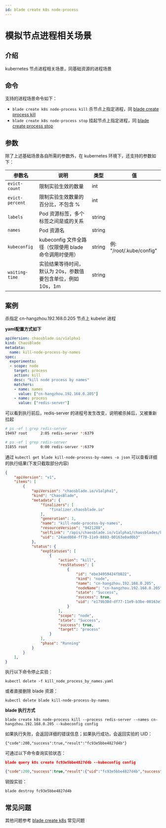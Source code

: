 ```yaml
---
id: blade create k8s node-process
---
```


# 模拟节点进程相关场景

## 介绍
kubernetes 节点进程相关场景，同基础资源的进程场景

## 命令
支持的进程场景命令如下：
* `blade create k8s node-process kill` 杀节点上指定进程，同 [blade create process kill](../host/blade%20create%20process%20kill)
* `blade create k8s node-process stop` 挂起节点上指定进程，同 [blade create process stop](../host/blade%20create%20process%20stop)

## 参数
除了上述基础场景各自所需的参数外，在 kubernetes 环境下，还支持的参数如下：

|  参数名 |  说明 | 类型 | 值 |
|  ----  | ---- | ---- | ---- |
| `evict-count`         | 限制实验生效的数量 | int |  |
| `evict-percent`       | 限制实验生效数量的百分比，不包含 % | int | |
| `labels`              | Pod 资源标签，多个标签之间是或的关系 | string | |
| `names`               | Pod 资源名 | string | |
| `kubeconfig`          | kubeconfig 文件全路径（仅限使用 blade 命令调用时使用） | string | 例: "/root/.kube/config" |
| `waiting-time`        | 实验结果等待时间，默认为 20s，参数值要包含单位，例如 10s，1m | string | |

## 案例
杀指定 cn-hangzhou.192.168.0.205 节点上 kubelet 进程

**yaml配置方式如下**
```yaml
apiVersion: chaosblade.io/v1alpha1
kind: ChaosBlade
metadata:
  name: kill-node-process-by-names
spec:
  experiments:
  - scope: node
    target: process
    action: kill
    desc: "kill node process by names"
    matchers:
    - name: names
      value: ["cn-hangzhou.192.168.0.205"]
    - name: process
      value: ["redis-server"]
```

可以看到执行前后，redis-server 的进程号发生改变，说明被杀掉后，又被重新拉起
```bash
# ps -ef | grep redis-server
19497 root      2:05 redis-server *:6379

# ps -ef | grep redis-server
31855 root      0:00 redis-server *:6379
```

通过 `kubectl get blade kill-node-process-by-names -o json` 可以查看详细的执行结果(下发只截取部分内容)
```json
{
    "apiVersion": "v1",
    "items": [
        {
            "apiVersion": "chaosblade.io/v1alpha1",
            "kind": "ChaosBlade",
            "metadata": {
                "finalizers": [
                    "finalizer.chaosblade.io"
                ],
                "generation": 1,
                "name": "kill-node-process-by-names",
                "resourceVersion": "9421288",
                "selfLink": "/apis/chaosblade.io/v1alpha1/chaosblades/kill-node-process-by-names",
                "uid": "24aed084-ff70-11e9-8883-00163e0ad0b3"
            },
            "status": {
                "expStatuses": [
                    {
                        "action": "kill",
                        "resStatuses": [
                            {
                                "id": "ebe34959424fb022",
                                "kind": "node",
                                "name": "cn-hangzhou.192.168.0.205",
                                "nodeName": "cn-hangzhou.192.168.0.205",
                                "state": "Success",
                                "success": true,
                                "uid": "e179b30d-df77-11e9-b3be-00163e136d88"
                            }
                        ],
                        "scope": "node",
                        "state": "Success",
                        "success": true,
                        "target": "process"
                    }
                ],
                "phase": "Running"
            }
        }
    ],
}
```

执行以下命令停止实验：
```
kubectl delete -f kill_node_process_by_names.yaml
```
或者直接删除 blade 资源：
```
kubectl delete blade kill-node-process-by-names
```

**blade 执行方式**
```
blade create k8s node-process kill --process redis-server --names cn-hangzhou.192.168.0.205 --kubeconfig config
```
如果执行失败，会返回详细的错误信息；如果执行成功，会返回实验的 UID：
```
{"code":200,"success":true,"result":"fc93e5bbe4827d4b"}
```
可通过以下命令查询实验状态：
```json
blade query k8s create fc93e5bbe4827d4b --kubeconfig config

{"code":200,"success":true,"result":{"uid":"fc93e5bbe4827d4b","success":true,"error":"","statuses":[{"id":"859c56e6850c1c1b","uid":"e179b30d-df77-11e9-b3be-00163e136d88","name":"cn-hangzhou.192.168.0.205","state":"Success","kind":"node","success":true,"nodeName":"cn-hangzhou.192.168.0.205"}]}}
```
销毁实验：
```
blade destroy fc93e5bbe4827d4b
```

## 常见问题
其他问题参考 [blade create k8s](./blade%20create%20k8s) 常见问题
